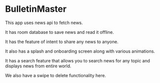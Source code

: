 # BulletinMaster

This app uses news api to fetch news. 

It has room database to save news and read it offline. 

It has the feature of intent to share any news to anyone.

It also has a splash and onboarding screen along with various animations.

It has a search feature that allows you to search news for any topic and displays news from entire world.

We also have a swipe to delete functionality here.
